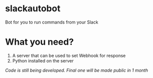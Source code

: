 # slackautobot
Bot for you to run commands from your Slack

# What you need?
1) A server that can be used to set Webhook for response
2) Python installed on the server

*Code is still being developed. Final one will be made public in 1 month*
